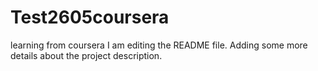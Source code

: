 # Test2605coursera
learning from coursera
I am editing the README file. Adding some more details about the project description.
